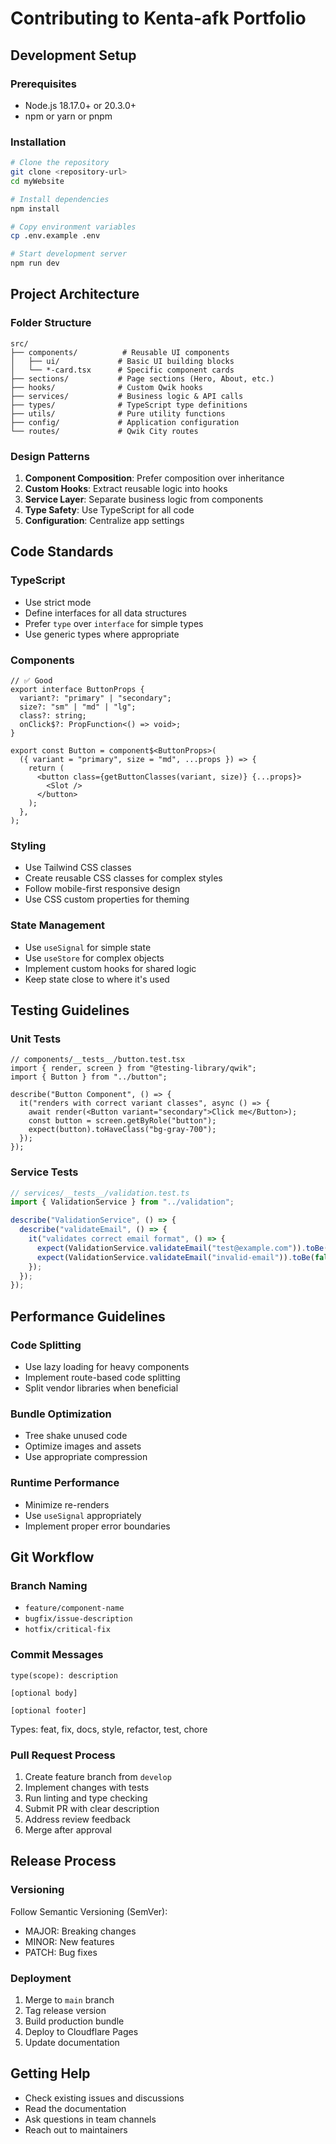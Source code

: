 # Contributing to Kenta-afk Portfolio

## Development Setup

### Prerequisites

- Node.js 18.17.0+ or 20.3.0+
- npm or yarn or pnpm

### Installation

```bash
# Clone the repository
git clone <repository-url>
cd myWebsite

# Install dependencies
npm install

# Copy environment variables
cp .env.example .env

# Start development server
npm run dev
```

## Project Architecture

### Folder Structure

```
src/
├── components/          # Reusable UI components
│   ├── ui/             # Basic UI building blocks
│   └── *-card.tsx      # Specific component cards
├── sections/           # Page sections (Hero, About, etc.)
├── hooks/              # Custom Qwik hooks
├── services/           # Business logic & API calls
├── types/              # TypeScript type definitions
├── utils/              # Pure utility functions
├── config/             # Application configuration
└── routes/             # Qwik City routes
```

### Design Patterns

1. **Component Composition**: Prefer composition over inheritance
2. **Custom Hooks**: Extract reusable logic into hooks
3. **Service Layer**: Separate business logic from components
4. **Type Safety**: Use TypeScript for all code
5. **Configuration**: Centralize app settings

## Code Standards

### TypeScript

- Use strict mode
- Define interfaces for all data structures
- Prefer `type` over `interface` for simple types
- Use generic types where appropriate

### Components

```tsx
// ✅ Good
export interface ButtonProps {
  variant?: "primary" | "secondary";
  size?: "sm" | "md" | "lg";
  class?: string;
  onClick$?: PropFunction<() => void>;
}

export const Button = component$<ButtonProps>(
  ({ variant = "primary", size = "md", ...props }) => {
    return (
      <button class={getButtonClasses(variant, size)} {...props}>
        <Slot />
      </button>
    );
  },
);
```

### Styling

- Use Tailwind CSS classes
- Create reusable CSS classes for complex styles
- Follow mobile-first responsive design
- Use CSS custom properties for theming

### State Management

- Use `useSignal` for simple state
- Use `useStore` for complex objects
- Implement custom hooks for shared logic
- Keep state close to where it's used

## Testing Guidelines

### Unit Tests

```tsx
// components/__tests__/button.test.tsx
import { render, screen } from "@testing-library/qwik";
import { Button } from "../button";

describe("Button Component", () => {
  it("renders with correct variant classes", async () => {
    await render(<Button variant="secondary">Click me</Button>);
    const button = screen.getByRole("button");
    expect(button).toHaveClass("bg-gray-700");
  });
});
```

### Service Tests

```ts
// services/__tests__/validation.test.ts
import { ValidationService } from "../validation";

describe("ValidationService", () => {
  describe("validateEmail", () => {
    it("validates correct email format", () => {
      expect(ValidationService.validateEmail("test@example.com")).toBe(true);
      expect(ValidationService.validateEmail("invalid-email")).toBe(false);
    });
  });
});
```

## Performance Guidelines

### Code Splitting

- Use lazy loading for heavy components
- Implement route-based code splitting
- Split vendor libraries when beneficial

### Bundle Optimization

- Tree shake unused code
- Optimize images and assets
- Use appropriate compression

### Runtime Performance

- Minimize re-renders
- Use `useSignal` appropriately
- Implement proper error boundaries

## Git Workflow

### Branch Naming

- `feature/component-name`
- `bugfix/issue-description`
- `hotfix/critical-fix`

### Commit Messages

```
type(scope): description

[optional body]

[optional footer]
```

Types: feat, fix, docs, style, refactor, test, chore

### Pull Request Process

1. Create feature branch from `develop`
2. Implement changes with tests
3. Run linting and type checking
4. Submit PR with clear description
5. Address review feedback
6. Merge after approval

## Release Process

### Versioning

Follow Semantic Versioning (SemVer):

- MAJOR: Breaking changes
- MINOR: New features
- PATCH: Bug fixes

### Deployment

1. Merge to `main` branch
2. Tag release version
3. Build production bundle
4. Deploy to Cloudflare Pages
5. Update documentation

## Getting Help

- Check existing issues and discussions
- Read the documentation
- Ask questions in team channels
- Reach out to maintainers
